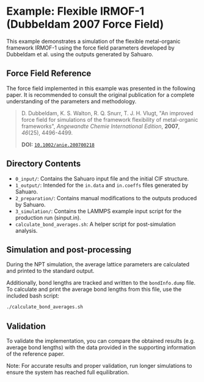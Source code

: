 # Example: Flexible IRMOF-1 (Dubbeldam 2007 Force Field)

This example demonstrates a simulation of the flexible metal-organic framework IRMOF-1 using the force field parameters developed by Dubbeldam et al. using the outputs generated by Sahuaro.

## Force Field Reference

The force field implemented in this example was presented in the following paper. It is recommended to consult the original publication for a complete understanding of the parameters and methodology.

> D. Dubbeldam, K. S. Walton, R. Q. Snurr, T. J. H. Vlugt, "An improved force field for simulations of the framework flexibility of metal-organic frameworks", *Angewandte Chemie International Edition*, **2007**, *46*(25), 4496-4499.
>
> **DOI:** [`10.1002/anie.200700218`](https://doi.org/10.1002/anie.200700218)

## Directory Contents

* `0_input/`: Contains the Sahuaro input file and the initial CIF structure.
* `1_output/`: Intended for the `in.data` and `in.coeffs` files generated by Sahuaro.
* `2_preparation/`: Contains manual modifications to the outputs produced by Sahuaro.
* `3_simulation/`: Contains the LAMMPS example input script for the production run (sinput.in).
* `calculate_bond_averages.sh`: A helper script for post-simulation analysis.

## Simulation and post-processing

During the NPT simulation, the average lattice parameters are calculated and printed to the standard output.

Additionally, bond lengths are tracked and written to the `bondInfo.dump` file. To calculate and print the average bond lengths from this file, use the included bash script:
```bash
./calculate_bond_averages.sh
```

## Validation

To validate the implementation, you can compare the obtained results (e.g. average bond lengths) with the data provided in the supporting information of the reference paper.

Note: For accurate results and proper validation, run longer simulations to ensure the system has reached full equilibration.
